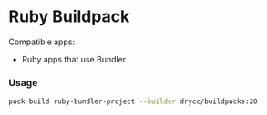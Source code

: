 # Ruby Buildpack

Compatible apps:
- Ruby apps that use Bundler

### Usage

```bash
pack build ruby-bundler-project --builder drycc/buildpacks:20
```